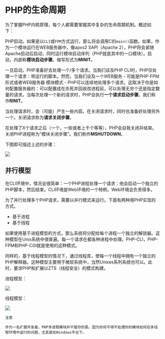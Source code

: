 # PHP的生命周期

为了掌握PHP内核原理，每个人都需要掌握其中复杂的生命周期机制。概述如下：

PHP启动。如果是以`CLI`或`FPM`方式运行，那么将会调用C的`main()`函数。如果，作为一个模块运行在WEB服务器中，像apxs2 SAPI（Apache 2），PHP将会紧随Apache启动后启动，同时运行模块启动序列（PHP就是其中的一口模块）。启动，内部称<b>模块启动步骤</b>。缩写形式为<b>MINIT</b>。

一旦启动，PHP准备好去处理一个/多个请求。当我们谈及PHP CLI时，PHP仅处理一个请求：带运行的脚本。然而，当我们谈及一个WEB服务 - 可能是PHP-FPM形式或者WEB服务器 模块模式 - PHP可以连续地处理多个请求。这取决于你是如何配置服务器的：可以配置成在杀死并回收改进程前，可以处理无穷个还是指定数量的请求。当每次处理一个新的请求时，PHP会执行<b>一个请求启动步骤</b>。我们称作<b>RINIT</b>。

当处理请求时，会（可能）产生一些内容。在关闭请求时，同时也准备好处理另外一个。关闭请求称为<b>请求关闭步骤</b>。

在处理了X个请求之后（一个，一些或者上千个等等），PHP会自我关闭并结束。关闭PHP进程称为“模块关闭步骤”。我们称作<b>MSHUTDOWN</b>。

下图即可描述上述的步骤：

<img src="http://www.phpinternalsbook.com/_images/php_classic_lifetime.png"/>

## 并行模型

在CLI环境中，情况会很简单：一个PHP进程处理一个请求：他会启动一个独立的PHP脚本，然后结束。CLI环境是Web环境的一个特例，Web环境会负责得多。

为了并行处理多个PHP请求，需要以并行模式来运行。下面有两种用PHP实现的方式。

 - 基于进程
 - 基于线程
 
 如果使用基于进程模型的方式，那么系统将分配给每个进程一个独立的解锁器。这种模型在Unix系统中很普遍。每一个请求在都各种进程中处理。PHP-CLI，PHP-FPM和PHP-CGI就是使用的这种模式。
 
同样的，基于线程模型的情况下，通过线程库，使每一个线程中拥有一个独立的PHP解释器。这种模型主要用于微软系统中，当然Unixes系列系统也可以。此时，要求PHP和扩展以ZTS（线程安全）的模式构建。

进程模型：

<img src="http://www.phpinternalsbook.com/_images/php_lifetime_process.png"/>

线程模型：

<img src="http://www.phpinternalsbook.com/_images/php_lifetime_thread.png"/>

```
注意

作为一名扩展开发者，PHP多进程模块并不是你的菜。因为你将不得不处理你的模块如何在多线程环境中运行的问题，尤其是在Windows平台下。
```



